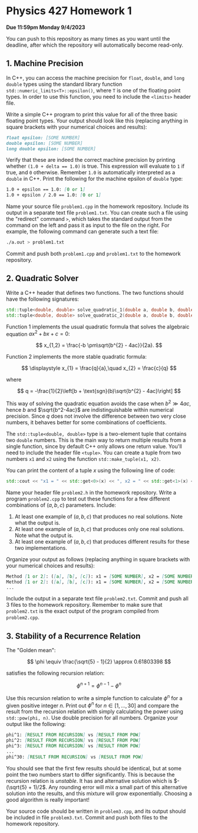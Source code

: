 # Physics 427 Homework 1

__Due 11:59pm Monday 9/4/2023__

You can push to this repository as many times as you want until the deadline, after which the repository will automatically become read-only.

## 1. Machine Precision

In C++, you can access the machine precision for `float`, `double`, and `long double` types using the standard library function `std::numeric_limits<T>::epsilon()`, where `T` is one of the floating point types. In order to use this function, you need to include the `<limits>` header file.

Write a simple C++ program to print this value for all of the three basic floating point types. Your output should look like this (replacing anything in square brackets with your numerical choices and results):

``` markdown
float epsilon: [SOME NUMBER]
double epsilon: [SOME NUMBER]
long double epsilon: [SOME NUMBER]
```

Verify that these are indeed the correct machine precision by printing whether `(1.0 + delta == 1.0)` is true. This expression will evaluate to `1` if true, and `0` otherwise. Remember `1.0` is automatically interpreted as a `double` in C++. Print the following for the machine epsilon of `double` type:

``` markdown
1.0 + epsilon == 1.0: [0 or 1]
1.0 + epsilon / 2.0 == 1.0: [0 or 1]
```

Name your source file `problem1.cpp` in the homework repository. Include its output in a separate text file `problem1.txt`. You can create such a file using the "redirect" command `>`, which takes the standard output from the command on the left and pass it as input to the file on the right. For example, the following command can generate such a text file:

``` sh
./a.out > problem1.txt
```

Commit and push both `problem1.cpp` and `problem1.txt` to the homework repository.

## 2. Quadratic Solver

Write a C++ header that defines two functions. The two functions should have the following signatures:

``` c++
std::tuple<double, double> solve_quadratic_1(double a, double b, double c);
std::tuple<double, double> solve_quadratic_2(double a, double b, double c);
```

Function 1 implements the usual quadratic formula that solves the algebraic equation $ax^{2} + bx + c = 0$:

$$
    x_{1,2} = \frac{-b \pm\sqrt{b^{2} - 4ac}}{2a}.
$$

Function 2 implements the more stable quadratic formula:

$$
    \displaystyle x_{1} = \frac{q}{a},\quad x_{2} = \frac{c}{q}
$$

where

$$
    q = -\frac{1}{2}\left[b + \text{sgn}(b)\sqrt{b^{2} - 4ac}\right]
$$

This way of solving the quadratic equation avoids the case when $b^2\gg 4ac$, hence $b$ and $\sqrt{b^2-4ac}$ are indistinguishable within numerical precision. Since $q$ does not involve the difference between two very close numbers, it behaves better for some combinations of coefficients.

The `std::tuple<double, double>` type is a two-element tuple that contains two `double` numbers. This is the main way to return multiple results from a single function, since by default C++ only allows one return value. You'll need to include the header file `<tuple>`. You can create a tuple from two numbers `x1` and `x2` using the function `std::make_tuple(x1, x2)`.

You can print the content of a tuple $x$ using the following line of code:

``` c++
std::cout << "x1 = " << std::get<0>(x) << ", x2 = " << std::get<1>(x) << std::endl;
```

Name your header file `problem2.h` in the homework repository. Write a program `problem2.cpp` to test out these functions for a few different combinations of $(a, b, c)$ parameters. Include:

1. At least one example of $(a, b, c)$ that produces no real solutions. Note what the output is.
1. At least one example of $(a, b, c)$ that produces only one real solutions. Note what the output is.
2. At least one example of $(a, b, c)$ that produces different results for these two implementations. 

Organize your output as follows (replacing anything in square brackets with your numerical choices and results):

``` markdown
Method [1 or 2]: ([a], [b], [c]): x1 = [SOME NUMBER], x2 = [SOME NUMBER]
Method [1 or 2]: ([a], [b], [c]): x1 = [SOME NUMBER], x2 = [SOME NUMBER]
...
```

Include the output in a separate text file `problem2.txt`. Commit and push all 3 files to the homework repository. Remember to make sure that `problem2.txt` is the exact output of the program compiled from `problem2.cpp`.

## 3. Stability of a Recurrence Relation

The "Golden mean":

$$
    \phi \equiv \frac{\sqrt{5} - 1}{2} \approx 0.61803398
$$

satisfies the following recursion relation:

$$
    \phi^{n+1} = \phi^{n-1} - \phi^{n}
$$

Use this recursion relation to write a simple function to calculate $\phi^{n}$ for a given positive integer $n$. Print out $\phi^{n}$ for $n\in [1,\dots,30]$ and compare the result from the recursion relation with simply calculating the power using `std::pow(phi, n)`. Use double precision for all numbers. Organize your output like the following:

``` markdown
phi^1: [RESULT FROM RECURSION] vs [RESULT FROM POW]
phi^2: [RESULT FROM RECURSION] vs [RESULT FROM POW]
phi^3: [RESULT FROM RECURSION] vs [RESULT FROM POW]
...
phi^30: [RESULT FROM RECURSION] vs [RESULT FROM POW]
```

You should see that the first few results should be identical, but at some point the two numbers start to differ significantly. This is because the recursion relation is _unstable_. It has and alternative solution which is $-(\sqrt{5} + 1)/2$. Any rounding error will mix a small part of this alternative solution into the results, and this mixture will grow exponentially. Choosing a good algorithm is really important!

Your source code should be written in `problem3.cpp`, and its output should be included in file `problem3.txt`. Commit and push both files to the homework repository.
